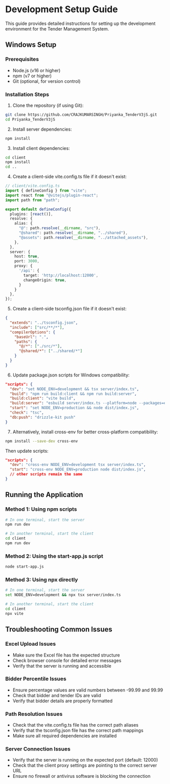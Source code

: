 # Development Setup Guide

This guide provides detailed instructions for setting up the development environment for the Tender Management System.

## Windows Setup

### Prerequisites
- Node.js (v16 or higher)
- npm (v7 or higher)
- Git (optional, for version control)

### Installation Steps

1. Clone the repository (if using Git):
```bash
git clone https://github.com/CRAJKUMARSINGH/Priyanka_TenderV3jS.git
cd Priyanka_TenderV3jS
```

2. Install server dependencies:
```bash
npm install
```

3. Install client dependencies:
```bash
cd client
npm install
cd ..
```

4. Create a client-side vite.config.ts file if it doesn't exist:
```typescript
// client/vite.config.ts
import { defineConfig } from "vite";
import react from "@vitejs/plugin-react";
import path from "path";

export default defineConfig({
  plugins: [react()],
  resolve: {
    alias: {
      "@": path.resolve(__dirname, "src"),
      "@shared": path.resolve(__dirname, "../shared"),
      "@assets": path.resolve(__dirname, "../attached_assets"),
    },
  },
  server: {
    host: true,
    port: 3000,
    proxy: {
      '/api': {
        target: 'http://localhost:12000',
        changeOrigin: true,
      }
    }
  },
});
```

5. Create a client-side tsconfig.json file if it doesn't exist:
```json
{
  "extends": "../tsconfig.json",
  "include": ["src/**/*"],
  "compilerOptions": {
    "baseUrl": ".",
    "paths": {
      "@/*": ["./src/*"],
      "@shared/*": ["../shared/*"]
    }
  }
}
```

6. Update package.json scripts for Windows compatibility:
```json
"scripts": {
  "dev": "set NODE_ENV=development && tsx server/index.ts",
  "build": "npm run build:client && npm run build:server",
  "build:client": "vite build",
  "build:server": "esbuild server/index.ts --platform=node --packages=external --bundle --format=esm --outdir=dist",
  "start": "set NODE_ENV=production && node dist/index.js",
  "check": "tsc",
  "db:push": "drizzle-kit push"
}
```

7. Alternatively, install cross-env for better cross-platform compatibility:
```bash
npm install --save-dev cross-env
```

Then update scripts:
```json
"scripts": {
  "dev": "cross-env NODE_ENV=development tsx server/index.ts",
  "start": "cross-env NODE_ENV=production node dist/index.js",
  // other scripts remain the same
}
```

## Running the Application

### Method 1: Using npm scripts
```bash
# In one terminal, start the server
npm run dev

# In another terminal, start the client
cd client
npm run dev
```

### Method 2: Using the start-app.js script
```bash
node start-app.js
```

### Method 3: Using npx directly
```bash
# In one terminal, start the server
set NODE_ENV=development && npx tsx server/index.ts

# In another terminal, start the client
cd client
npx vite
```

## Troubleshooting Common Issues

### Excel Upload Issues
- Make sure the Excel file has the expected structure
- Check browser console for detailed error messages
- Verify that the server is running and accessible

### Bidder Percentile Issues
- Ensure percentage values are valid numbers between -99.99 and 99.99
- Check that bidder and tender IDs are valid
- Verify that bidder details are properly formatted

### Path Resolution Issues
- Check that the vite.config.ts file has the correct path aliases
- Verify that the tsconfig.json file has the correct path mappings
- Make sure all required dependencies are installed

### Server Connection Issues
- Verify that the server is running on the expected port (default: 12000)
- Check that the client proxy settings are pointing to the correct server URL
- Ensure no firewall or antivirus software is blocking the connection